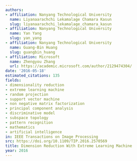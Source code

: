 ```yaml
---
authors:
- affiliation: Nanyang Technological University
  name: Liyanaarachchi Lekamalage Chamara Kasun
  slug: liyanaarachchi_lekamalage_chamara_kasun
- affiliation: Nanyang Technological University
  name: Yan Yang
  slug: yan_yang
- affiliation: Nanyang Technological University
  name: Guang-Bin Huang
  slug: guangbin_huang
- affiliation: Microsoft
  name: Zhengyou Zhang
  url: https://academic.microsoft.com/author/2129474304/
date: '2016-05-18'
estimated_citations: 135
fields:
- dimensionality reduction
- extreme learning machine
- random projection
- support vector machine
- non negative matrix factorization
- principal component analysis
- discriminative model
- subspace topology
- pattern recognition
- mathematics
- artificial intelligence
in: IEEE Transactions on Image Processing
src: https://doi.org/10.1109/TIP.2016.2570569
title: Dimension Reduction With Extreme Learning Machine
year: 2016
---
```

